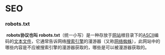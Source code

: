# SEO

### robots.txt

​	**robots协议也叫** **robots.txt**（统一小写）是一种存放于[网站](https://baike.baidu.com/item/网站)根目录下的[ASCII](https://baike.baidu.com/item/ASCII)编码的[文本文件](https://baike.baidu.com/item/文本文件)，它通常告诉网络[搜索引擎](https://baike.baidu.com/item/搜索引擎)的漫游器（又称[网络蜘蛛](https://baike.baidu.com/item/网络蜘蛛)），此网站中的哪些内容是不应被搜索引擎的漫游器获取的，哪些是可以被漫游器获取的。

